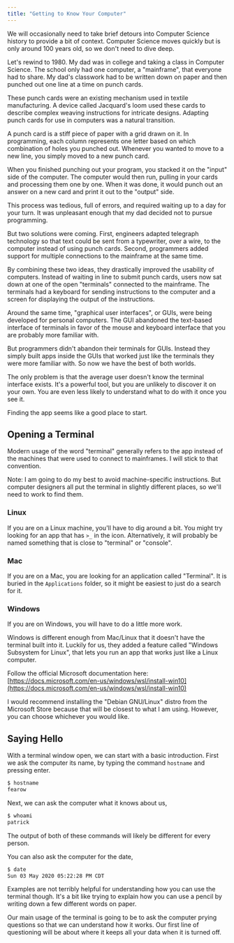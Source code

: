 ```yaml
---
title: "Getting to Know Your Computer"
---
```


We will occasionally need to take brief detours into Computer Science history to
provide a bit of context. Computer Science moves quickly but is only around 100
years old, so we don't need to dive deep.

Let's rewind to 1980. My dad was in college and taking a class in Computer
Science. The school only had one computer, a "mainframe", that everyone had to
share. My dad's classwork had to be written down on paper and then punched out
one line at a time on punch cards.

These punch cards were an existing mechanism used in textile manufacturing.
A device called Jacquard's loom used these cards to describe complex weaving
instructions for intricate designs. Adapting punch cards for use in computers
was a natural transition.

A punch card is a stiff piece of paper with a grid drawn on it. In programming,
each column represents one letter based on which combination of holes you
punched out. Whenever you wanted to move to a new line, you simply moved to a
new punch card.

When you finished punching out your program, you stacked it on the "input" side
of the computer. The computer would then run, pulling in your cards and
processing them one by one. When it was done, it would punch out an answer on a
new card and print it out to the "output" side.

This process was tedious, full of errors, and required waiting up to a day for
your turn. It was unpleasant enough that my dad decided not to pursue
programming.

But two solutions were coming. First, engineers adapted telegraph technology so
that text could be sent from a typewriter, over a wire, to the computer instead
of using punch cards. Second, programmers added support for multiple connections
to the mainframe at the same time.

By combining these two ideas, they drastically improved the usability of
computers. Instead of waiting in line to submit punch cards, users now sat down
at one of the open "terminals" connected to the mainframe. The terminals had a
keyboard for sending instructions to the computer and a screen for displaying
the output of the instructions.

Around the same time, "graphical user interfaces", or GUIs, were being developed
for personal computers. The GUI abandoned the text-based interface of terminals
in favor of the mouse and keyboard interface that you are probably more familiar
with.

But programmers didn't abandon their terminals for GUIs. Instead they simply
built apps inside the GUIs that worked just like the terminals they were more
familiar with. So now we have the best of both worlds.

The only problem is that the average user doesn't know the terminal interface
exists. It's a powerful tool, but you are unlikely to discover it on your own.
You are even less likely to understand what to do with it once you see it.

Finding the app seems like a good place to start.

## Opening a Terminal

Modern usage of the word "terminal" generally refers to the app instead of the
machines that were used to connect to mainframes. I will stick to that
convention.

Note: I am going to do my best to avoid machine-specific instructions. But
computer designers all put the terminal in slightly different places, so we'll
need to work to find them.

### Linux

If you are on a Linux machine, you'll have to dig around a bit. You might try
looking for an app that has `>_` in the icon. Alternatively, it will probably be
named something that is close to "terminal" or "console".

### Mac

If you are on a Mac, you are looking for an application called "Terminal". It is
buried in the `Applications` folder, so it might be easiest to just do a search
for it.

### Windows

If you are on Windows, you will have to do a little more work.

Windows is different enough from Mac/Linux that it doesn't have the terminal
built into it.  Luckily for us, they added a feature called "Windows Subsystem
for Linux", that lets you run an app that works just like a Linux computer.

Follow the official Microsoft documentation here:
[https://docs.microsoft.com/en-us/windows/wsl/install-win10](https://docs.microsoft.com/en-us/windows/wsl/install-win10)

I would recommend installing the "Debian GNU/Linux" distro from the Microsoft
Store because that will be closest to what I am using. However, you can choose
whichever you would like.

## Saying Hello

With a terminal window open, we can start with a basic introduction. First we
ask the computer its name, by typing the command `hostname` and pressing enter.

```bash
$ hostname
fearow
```

Next, we can ask the computer what it knows about us,

```bash
$ whoami
patrick
```

The output of both of these commands will likely be different for every person.

You can also ask the computer for the date,

```bash
$ date
Sun 03 May 2020 05:22:28 PM CDT
```

Examples are not terribly helpful for understanding how you can use the terminal
though. It's a bit like trying to explain how you can use a pencil by writing
down a few different words on paper.

Our main usage of the terminal is going to be to ask the computer prying
questions so that we can understand how it works. Our first line of questioning
will be about where it keeps all your data when it is turned off.
